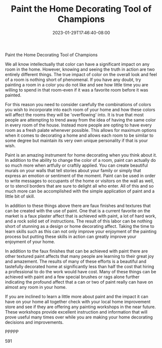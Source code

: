 ﻿---
title: "Paint the Home Decorating Tool of Champions"
date: 2023-01-29T17:46:40-08:00
description: "home decorating Tips for Web Success"
featured_image: "/images/home decorating.jpg"
tags: ["home decorating"]
---

Paint the Home Decorating Tool of Champions

We all know intellectually that color can have a significant impact on any room in the home. However, knowing and seeing the truth in action are two entirely different things. The true impact of color on the overall look and feel of a room is nothing short of phenomenal. If you have any doubt, try painting a room in a color you do not like and see how little time you are willing to spend in that room-even if it was a favorite room before it was painted.

For this reason you need to consider carefully the combinations of colors you wish to incorporate into each room of your home and how these colors will affect the rooms they will be 'overflowing' into. It is true that most people are attempting to trend away from the idea of having the same color in every room of the house. Instead more people are opting to have every room as a fresh palate whenever possible. This allows for maximum options when it comes to decorating a home and allows each room to be similar to some degree but maintain its very own unique personality if that is your wish.

Paint is an amazing instrument for home decorating when you think about it. In addition to the ability to change the color of a room, paint can actually do so much more when artfully or craftily applied. You can create beautiful murals on your walls that tell stories about your family or simply that express an emotion or sentiment of the moment. Paint can be used in order to write messages to occupants of the home or visitors on the wall as well, or to stencil borders that are sure to delight all who enter. All of this and so much more can be accomplished with the simple application of paint and a little bit of skill. 

In addition to these things above there are faux finishes and textures that can be created with the use of paint. One that is a current favorite on the market is a faux plaster affect that is achieved with paint, a lot of hard work, and a rock solid set of instructions. The result of this labor can be nothing short of stunning as a design or home decorating affect. Taking the time to learn skills such as this can not only improve your enjoyment of the painting process but putting these skills in action can greatly improve your enjoyment of your home. 

In addition to the faux finishes that can be achieved with paint there are other textured paint affects that many people are learning to their great joy and amazement. The results of many of these efforts is a beautiful and tastefully decorated home at significantly less than half the cost that hiring a professional to do the work would have cost. Many of these things can be achieved with paint and a few special brushes or rags alone further indicating the profound affect that a can or two of paint really can have on almost any room in your home. 

If you are inclined to learn a little more about paint and the impact it can have on your home all together check with your local home improvement store and see if they are offering any painting workshops in the near future. These workshops provide excellent instruction and information that will prove useful many times over while you are making your home decorating decisions and improvements.

PPPPP

591


